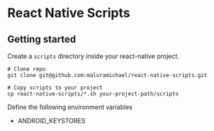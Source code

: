 # React Native Scripts

## Getting started
Create a `scripts` directory inside your react-native project.

```
# Clone repo
git clone git@github.com:maluramichael/react-native-scripts.git

# Copy scripts to your project
cp react-native-scripts/*.sh your-project-path/scripts
```

Define the following environment variables
* ANDROID_KEYSTORES
